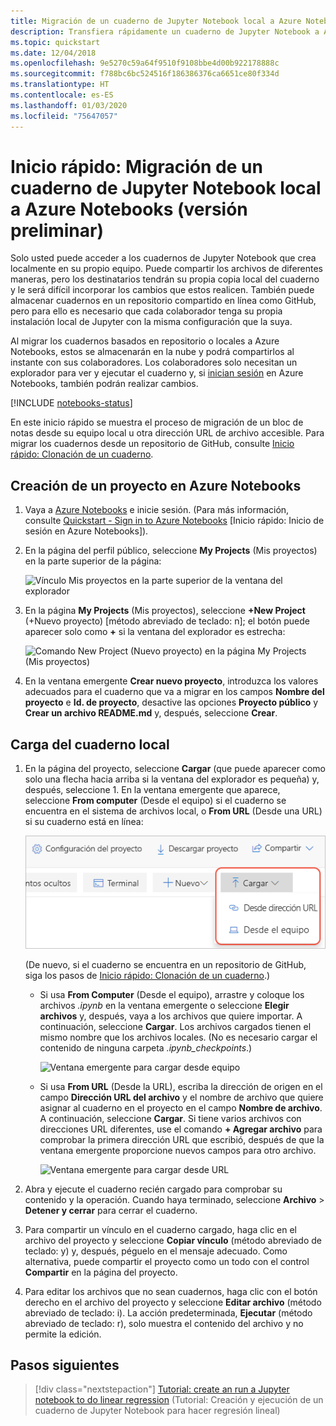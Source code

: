 ```yaml
---
title: Migración de un cuaderno de Jupyter Notebook local a Azure Notebooks (versión preliminar)
description: Transfiera rápidamente un cuaderno de Jupyter Notebook a Azure Notebooks (versión preliminar) desde el equipo local o una dirección URL web y, posteriormente, a compartirlo con fines de colaboración.
ms.topic: quickstart
ms.date: 12/04/2018
ms.openlocfilehash: 9e5270c59a64f9510f9108bbe4d00b922178888c
ms.sourcegitcommit: f788bc6bc524516f186386376ca6651ce80f334d
ms.translationtype: HT
ms.contentlocale: es-ES
ms.lasthandoff: 01/03/2020
ms.locfileid: "75647057"
---
```

# <a name="quickstart-migrate-a-local-jupyter-notebook-in-azure-notebooks-preview"></a>Inicio rápido: Migración de un cuaderno de Jupyter Notebook local a Azure Notebooks (versión preliminar)

Solo usted puede acceder a los cuadernos de Jupyter Notebook que crea localmente en su propio equipo. Puede compartir los archivos de diferentes maneras, pero los destinatarios tendrán su propia copia local del cuaderno y le será difícil incorporar los cambios que estos realicen. También puede almacenar cuadernos en un repositorio compartido en línea como GitHub, pero para ello es necesario que cada colaborador tenga su propia instalación local de Jupyter con la misma configuración que la suya.

Al migrar los cuadernos basados en repositorio o locales a Azure Notebooks, estos se almacenarán en la nube y podrá compartirlos al instante con sus colaboradores. Los colaboradores solo necesitan un explorador para ver y ejecutar el cuaderno y, si [inician sesión](quickstart-sign-in-azure-notebooks.md) en Azure Notebooks, también podrán realizar cambios.

[!INCLUDE [notebooks-status](../../includes/notebooks-status.md)]

En este inicio rápido se muestra el proceso de migración de un bloc de notas desde su equipo local u otra dirección URL de archivo accesible. Para migrar los cuadernos desde un repositorio de GitHub, consulte [Inicio rápido: Clonación de un cuaderno](quickstart-clone-jupyter-notebook.md).

## <a name="create-a-project-on-azure-notebooks"></a>Creación de un proyecto en Azure Notebooks

1. Vaya a [Azure Notebooks](https://notebooks.azure.com) e inicie sesión. (Para más información, consulte [Quickstart - Sign in to Azure Notebooks](quickstart-sign-in-azure-notebooks.md) [Inicio rápido: Inicio de sesión en Azure Notebooks]).

1. En la página del perfil público, seleccione **My Projects** (Mis proyectos) en la parte superior de la página:

    ![Vínculo Mis proyectos en la parte superior de la ventana del explorador](media/quickstarts/my-projects-link.png)

1. En la página **My Projects** (Mis proyectos), seleccione **+New Project** (+Nuevo proyecto) [método abreviado de teclado: n]; el botón puede aparecer solo como **+** si la ventana del explorador es estrecha:

    ![Comando New Project (Nuevo proyecto) en la página My Projects (Mis proyectos)](media/quickstarts/new-project-command.png)

1. En la ventana emergente **Crear nuevo proyecto**, introduzca los valores adecuados para el cuaderno que va a migrar en los campos **Nombre del proyecto** e **Id. de proyecto**, desactive las opciones **Proyecto público** y **Crear un archivo README.md** y, después, seleccione **Crear**.

## <a name="upload-the-local-notebook"></a>Carga del cuaderno local

1. En la página del proyecto, seleccione **Cargar** (que puede aparecer como solo una flecha hacia arriba si la ventana del explorador es pequeña) y, después, seleccione 1. En la ventana emergente que aparece, seleccione **From computer** (Desde el equipo) si el cuaderno se encuentra en el sistema de archivos local, o **From URL** (Desde una URL) si su cuaderno está en línea:

    ![Comando para cargar un cuaderno desde una dirección URL o el equipo local](media/quickstarts/upload-from-computer-url-command.png)

   (De nuevo, si el cuaderno se encuentra en un repositorio de GitHub, siga los pasos de [Inicio rápido: Clonación de un cuaderno](quickstart-clone-jupyter-notebook.md).)

   - Si usa **From Computer** (Desde el equipo), arrastre y coloque los archivos *.ipynb* en la ventana emergente o seleccione **Elegir archivos** y, después, vaya a los archivos que quiere importar. A continuación, seleccione **Cargar**. Los archivos cargados tienen el mismo nombre que los archivos locales. (No es necesario cargar el contenido de ninguna carpeta *.ipynb_checkpoints*.)

     ![Ventana emergente para cargar desde equipo](media/quickstarts/upload-from-computer-popup.png)

   - Si usa **From URL** (Desde la URL), escriba la dirección de origen en el campo **Dirección URL del archivo** y el nombre de archivo que quiere asignar al cuaderno en el proyecto en el campo **Nombre de archivo**. A continuación, seleccione **Cargar**. Si tiene varios archivos con direcciones URL diferentes, use el comando **+ Agregar archivo** para comprobar la primera dirección URL que escribió, después de que la ventana emergente proporcione nuevos campos para otro archivo.

     ![Ventana emergente para cargar desde URL](media/quickstarts/upload-from-url-popup.png)

1. Abra y ejecute el cuaderno recién cargado para comprobar su contenido y la operación. Cuando haya terminado, seleccione **Archivo** > **Detener y cerrar** para cerrar el cuaderno.

1. Para compartir un vínculo en el cuaderno cargado, haga clic en el archivo del proyecto y seleccione **Copiar vínculo** (método abreviado de teclado: y) y, después, péguelo en el mensaje adecuado. Como alternativa, puede compartir el proyecto como un todo con el control **Compartir** en la página del proyecto.

1. Para editar los archivos que no sean cuadernos, haga clic con el botón derecho en el archivo del proyecto y seleccione **Editar archivo** (método abreviado de teclado: i). La acción predeterminada, **Ejecutar** (método abreviado de teclado: r), solo muestra el contenido del archivo y no permite la edición.

## <a name="next-steps"></a>Pasos siguientes

> [!div class="nextstepaction"]
> [Tutorial: create an run a Jupyter notebook to do linear regression](tutorial-create-run-jupyter-notebook.md) (Tutorial: Creación y ejecución de un cuaderno de Jupyter Notebook para hacer regresión lineal)
